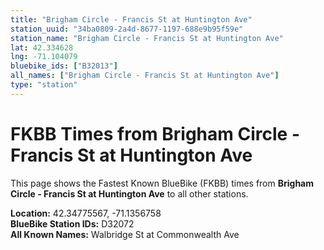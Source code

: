 ```yaml
---
title: "Brigham Circle - Francis St at Huntington Ave"
station_uuid: "34ba0809-2a4d-8677-1197-688e9b95f59e"
station_name: "Brigham Circle - Francis St at Huntington Ave"
lat: 42.334628
lng: -71.104079
bluebike_ids: ["B32013"]
all_names: ["Brigham Circle - Francis St at Huntington Ave"]
type: "station"
---
```


# FKBB Times from Brigham Circle - Francis St at Huntington Ave

This page shows the Fastest Known BlueBike (FKBB) times from **Brigham Circle - Francis St at Huntington Ave** to all other stations.

**Location:** 42.34775567, -71.1356758  
**BlueBike Station IDs:** D32072  
**All Known Names:** Walbridge St at Commonwealth Ave

